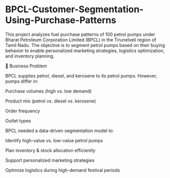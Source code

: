 # BPCL-Customer-Segmentation-Using-Purchase-Patterns
This project analyzes fuel purchase patterns of 100 petrol pumps under Bharat Petroleum Corporation Limited (BPCL) in the Tirunelveli region of Tamil Nadu. The objective is to segment petrol pumps based on their buying behavior to enable personalized marketing strategies, logistics optimization, and inventory planning.

🎯 Business Problem

BPCL supplies petrol, diesel, and kerosene to its petrol pumps.
However, pumps differ in:

Purchase volumes (high vs. low demand)

Product mix (petrol vs. diesel vs. kerosene)

Order frequency

Outlet types

BPCL needed a data-driven segmentation model to:

Identify high-value vs. low-value petrol pumps

Plan inventory & stock allocation efficiently

Support personalized marketing strategies

Optimize logistics during high-demand festival periods
